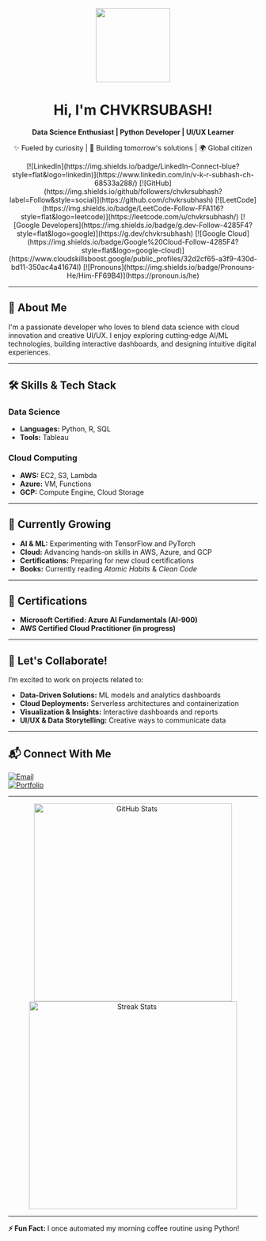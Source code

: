 <div align="center">
  <img src="https://media.giphy.com/media/M9gbBd9nbDrOTu1Mqx/giphy.gif" width="150"/>
  <h1>Hi, I'm CHVKRSUBASH!</h1>
  <p><strong>Data Science Enthusiast | Python Developer | UI/UX Learner</strong></p>
  <p>✨ Fueled by curiosity | 🎯 Building tomorrow's solutions | 🌍 Global citizen</p>
  <p>
    [![LinkedIn](https://img.shields.io/badge/LinkedIn-Connect-blue?style=flat&logo=linkedin)](https://www.linkedin.com/in/v-k-r-subhash-ch-68533a288/) 
    [![GitHub](https://img.shields.io/github/followers/chvkrsubhash?label=Follow&style=social)](https://github.com/chvkrsubhash)
    [![LeetCode](https://img.shields.io/badge/LeetCode-Follow-FFA116?style=flat&logo=leetcode)](https://leetcode.com/u/chvkrsubhash/)
    [![Google Developers](https://img.shields.io/badge/g.dev-Follow-4285F4?style=flat&logo=google)](https://g.dev/chvkrsubhash)
    [![Google Cloud](https://img.shields.io/badge/Google%20Cloud-Follow-4285F4?style=flat&logo=google-cloud)](https://www.cloudskillsboost.google/public_profiles/32d2cf65-a3f9-430d-bd11-350ac4a41674I)
    [![Pronouns](https://img.shields.io/badge/Pronouns-He/Him-FF69B4)](https://pronoun.is/he)
  </p>
</div>

---

## 🚀 About Me

I'm a passionate developer who loves to blend data science with cloud innovation and creative UI/UX. I enjoy exploring cutting‐edge AI/ML technologies, building interactive dashboards, and designing intuitive digital experiences.

---

## 🛠️ Skills & Tech Stack

### Data Science
- **Languages:** Python, R, SQL
- **Tools:** Tableau

### Cloud Computing
- **AWS:** EC2, S3, Lambda
- **Azure:** VM, Functions
- **GCP:** Compute Engine, Cloud Storage

---

## 🌱 Currently Growing

- **AI & ML:** Experimenting with TensorFlow and PyTorch  
- **Cloud:** Advancing hands-on skills in AWS, Azure, and GCP  
- **Certifications:** Preparing for new cloud certifications  
- **Books:** Currently reading *Atomic Habits* & *Clean Code*

---

## 📜 Certifications

- **Microsoft Certified: Azure AI Fundamentals (AI-900)**
- **AWS Certified Cloud Practitioner (in progress)**

---

## 🤝 Let's Collaborate!

I’m excited to work on projects related to:
- **Data-Driven Solutions:** ML models and analytics dashboards  
- **Cloud Deployments:** Serverless architectures and containerization  
- **Visualization & Insights:** Interactive dashboards and reports  
- **UI/UX & Data Storytelling:** Creative ways to communicate data

---

## 📬 Connect With Me

[![Email](https://img.shields.io/badge/Email-Contact%20Me-D14836?style=flat&logo=gmail)](mailto:chvkrsubhash@outlook.con)  
[![Portfolio](https://img.shields.io/badge/Portfolio-See%20My%20Work-FF4088?style=flat)](https://chvkrsubhash.netlify.app/)

---

<div align="center">
  <img src="https://github-readme-stats.vercel.app/api?username=chvkrsubhash&show_icons=true&count_private=true&theme=react" alt="GitHub Stats" width="400"/>
  <img src="http://github-readme-streak-stats.herokuapp.com?user=chvkrsubhash&theme=react" alt="Streak Stats" width="420"/>
</div>

---

**⚡ Fun Fact:** I once automated my morning coffee routine using Python!
